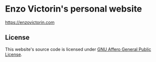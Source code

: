 # Enzo Victorin's personal website

https://enzovictorin.com

## License
This website's source code is licensed under [GNU Affero General Public License](/COPYING).